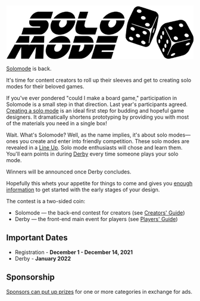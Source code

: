 ![Solomode](./../images/solomode.png)

[Solomode](https://www.boardgamegeek.com/thread/2540440/2020-solomode-design-contest) is back.

It's time for content creators to roll up their sleeves and get to creating solo modes for their beloved games.

If you've ever pondered "could I make a board game," participation in Solomode is a small step in that direction.  Last year's participants agreed.  [Creating a solo mode](./creators-guide.md) is an ideal first step for budding and hopeful game designers.  It dramatically shortens prototyping by providing you with most of the materials you need in a single box!

Wait.  What's Solomode?  Well, as the name implies, it's about solo modes—ones you create and enter into friendly competition.  These solo modes are revealed in a [Line Up](./categories.md).  Solo mode enthusiasts will chose and learn them.  You'll earn points in during [Derby](./announcement-derby.md) every time someone plays your solo mode.

Winners will be announced once Derby concludes.

Hopefully this whets your appetite for things to come and gives you [enough information](./creators-guide.md) to get started with the early stages of your design.

The contest is a two-sided coin:
* Solomode — the back-end contest for creators (see [Creators' Guide](./creators-guide.md))
* Derby — the front-end main event for players (see [Players' Guide](./players-guide.md))

## Important Dates
* Registration - **December 1 - December 14, 2021**
* Derby - **January 2022**

## Sponsorship
[Sponsors can put up prizes](./sponsors-guide.md) for one or more categories in exchange for ads.

